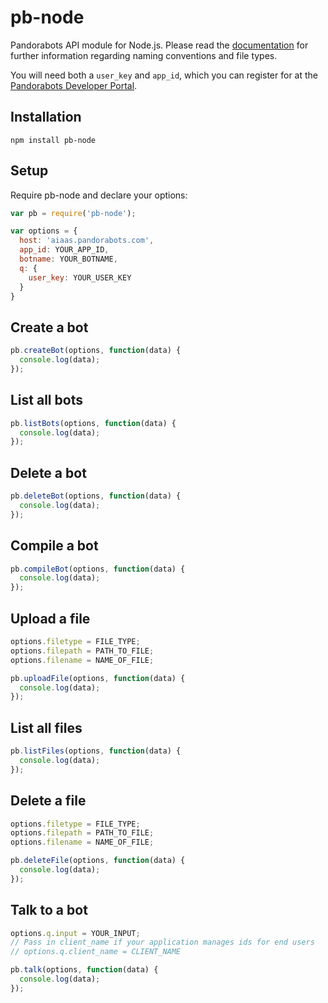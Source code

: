 pb-node
=======

Pandorabots API module for Node.js. Please read the [documentation](http://developer.pandorabots.com/docs) for further information regarding naming conventions and file types.

You will need both a `user_key` and `app_id`, which you can register for at the [Pandorabots Developer Portal](http://developer.pandorabots.com).

Installation
------------

```
npm install pb-node
```

Setup
-----

Require pb-node and declare your options:

```javascript
var pb = require('pb-node');

var options = {
  host: 'aiaas.pandorabots.com',
  app_id: YOUR_APP_ID,
  botname: YOUR_BOTNAME,
  q: {
    user_key: YOUR_USER_KEY
  }
}
```

Create a bot
------------

```javascript
pb.createBot(options, function(data) {
  console.log(data);
});
```

List all bots
-------------

```javascript
pb.listBots(options, function(data) {
  console.log(data);
});
```

Delete a bot
------------

```javascript
pb.deleteBot(options, function(data) {
  console.log(data);
});
```

Compile a bot
-------------

```javascript
pb.compileBot(options, function(data) {
  console.log(data);
});
```

Upload a file
-------------

```javascript
options.filetype = FILE_TYPE;
options.filepath = PATH_TO_FILE;
options.filename = NAME_OF_FILE;

pb.uploadFile(options, function(data) {
  console.log(data);
});
```

List all files
--------------

```javascript
pb.listFiles(options, function(data) {
  console.log(data);
});
```

Delete a file
-------------

```javascript
options.filetype = FILE_TYPE;
options.filepath = PATH_TO_FILE;
options.filename = NAME_OF_FILE;

pb.deleteFile(options, function(data) {
  console.log(data);
});
```

Talk to a bot
-------------

```javascript
options.q.input = YOUR_INPUT;
// Pass in client_name if your application manages ids for end users
// options.q.client_name = CLIENT_NAME

pb.talk(options, function(data) {
  console.log(data);
});
```


